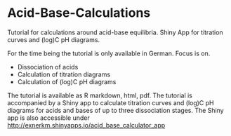 # Acid-Base-Calculations
 Tutorial for calculations around acid-base equilibria. Shiny App for titration curves and (log)C pH diagrams.
  
For the time being the tutorial is only available in German. Focus is on. 
* Dissociation of acids
* Calculation of titration diagrams
* Calculation of (log)C pH diagrams 
  
The tutorial is available as R markdown, html, pdf. The tutorial is accompanied by a Shiny app to calculate titration curves and (log)C pH diagrams for acids and bases of up to three dissociation stages. The Shiny app is also accessible under http://exnerkm.shinyapps.io/acid_base_calculator_app  

